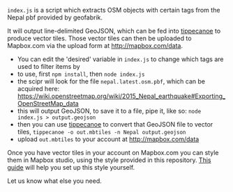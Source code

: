 `index.js` is a script which extracts OSM objects with certain tags from the Nepal pbf provided by geofabrik.

It will output line-delimited GeoJSON, which can be fed into [tippecanoe](https://github.com/mapbox/tippecanoe) to produce vector tiles. Those vector tiles can then be uploaded to Mapbox.com via the upload form at http://mapbox.com/data.

- You can edit the 'desired' variable in `index.js` to change which tags are used to filter items by
- to use, first `npm install`, then `node index.js`
- the scipr  will look for the file `nepal.latest.osm.pbf`, which can be acquired here: https://wiki.openstreetmap.org/wiki/2015_Nepal_earthquake#Exporting_OpenStreetMap_data
- this will output GeoJSON, to save it to a file, pipe it, like so: `node index.js > output.geojson`
- then you can use [tippecanoe](https://github.com/mapbox/tippecanoe) to convert that GeoJSON file to vector tiles, `tippecanoe -o out.mbtiles -n Nepal output.geojson`
- upload `out.mbtiles` to your account at http://mapbox.com/data

Once you have vector tiles in your account on Mapbox.com you can style them in Mapbox studio, using the style provided in this repository. [This guide](https://www.mapbox.com/guides/collaborating/) will help you set up this style yourself.

Let us know what else you need.
